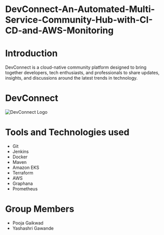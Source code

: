 # DevConnect-An-Automated-Multi-Service-Community-Hub-with-CI-CD-and-AWS-Monitoring


# Introduction

DevConnect is a cloud-native community platform designed to bring together developers, tech enthusiasts, and professionals to share updates, insights, and discussions around the latest trends in technology.   

# DevConnect

![DevConnect Logo](https://raw.githubusercontent.com/your-username/your-repo/main/logo.png)


# Tools and Technologies used

- Git
- Jenkins
- Docker
- Maven
- Amazon EKS
- Terraform
- AWS 
- Graphana
- Prometheus


# Group Members 
- Pooja Gaikwad
- Yashashri Gawande
